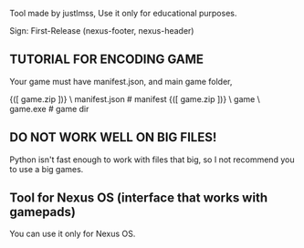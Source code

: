 Tool made by justlmss,
Use it only for educational purposes.

Sign: First-Release (nexus-footer, nexus-header)

## TUTORIAL FOR ENCODING GAME

Your game must have manifest.json, and main game folder,

{([ game.zip ])} \ manifest.json # manifest
{([ game.zip ])} \ game \ game.exe # game dir

## DO NOT WORK WELL ON BIG FILES!

Python isn't fast enough to work with files that big,
so I not recommend you to use a big games.

## Tool for Nexus OS (interface that works with gamepads)

You can use it only for Nexus OS.